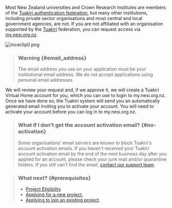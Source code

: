 Most New Zealand universities and Crown Research Institutes are members
of the [Tuakiri authentication
federation](https://www.reannz.co.nz/products-and-services/tuakiri/join/),
but many other institutions, including private sector organisations and
most central and local government agencies, are not. If you are not
affiliated with an organisation supported by the
[Tuakiri](https://www.reannz.co.nz/products-and-services/tuakiri/)
federation, you can request access via
[my.nesi.org.nz](https://my.nesi.org.nz/register).

![mceclip0.png](https://support.nesi.org.nz/hc/article_attachments/360007179015/mceclip0.png)

> ### Warning {#email_address}
>
> The email address you use on your application must be your
> institutional email address. We do not accept applications using
> personal email addresses.

We will review your request and, if we approve it, we will create a
Tuakiri Virtual Home account for you, which you can use to login to
my.nesi.org.nz. Once we have done so, the Tuakiri system will send you
an automatically generated email inviting you to activate your account.
You will need to activate your account before you can log in to
my.nesi.org.nz.

> ### What if I don\'t get the account activation email? {#no-activation}
>
> Some organisations\' email servers are known to block Tuakiri\'s
> account activation emails. If you haven\'t received your Tuakiri
> account activation email by the end of the next business day after you
> applied for an account, please check your junk mail and/or quarantine
> folders. If you still can\'t find the email, [contact our support
> team](https://support.nesi.org.nz/hc/requests/new).

> ### What next? {#prerequisites}
>
> -   [Project
>     Eligibility](https://support.nesi.org.nz/hc/en-gb/articles/360000925176-Project-Eligibility)
> -   [Applying for a new
>     project.](https://support.nesi.org.nz/hc/en-gb/articles/360000174976-Applying-for-a-NeSI-project)
> -   [Applying to join an existing
>     project](https://support.nesi.org.nz/hc/en-gb/articles/360000693896).
